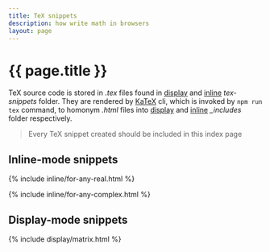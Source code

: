```yaml
---
title: TeX snippets
description: how write math in browsers
layout: page
---
```


# {{ page.title }}

TeX source code is stored in *.tex* files found in [display](https://github.com/fibo/algebra/tree/master/gh-pages/tex-snippets/display) and [inline](https://github.com/fibo/algebra/tree/master/gh-pages/tex-snippets/inline) *tex-snippets* folder.
They are rendered by [KaTeX](https://github.com/Khan/KaTeX) cli, which is invoked by `npm run tex` command, to homonym *.html* files into [display](https://github.com/fibo/algebra/tree/master/gh-pages/_includes/display) and [inline](https://github.com/fibo/algebra/tree/master/gh-pages/_includes/inline) *_includes* folder respectively.

> Every TeX snippet created should be included in this index page

## Inline-mode snippets

{% include inline/for-any-real.html %}

{% include inline/for-any-complex.html %}

## Display-mode snippets

{% include display/matrix.html %}

